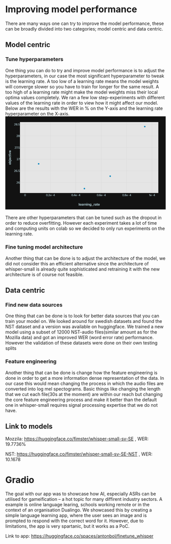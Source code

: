 # Improving model performance
There are many ways one can try to improve the model performance, these can be broadly divided into two categories; model centric and data centric.

## Model centric

### Tune hyperparameters
One thing you can do to try and improve model performance is to adjust the hyperparameters, in our case the most significant hyperparameter to tweak is the learning rate. A too low of a learning rate means the model weights will converge slower so you have to train for longer for the same result. A too high of a learning rate might make the model weights miss their local optima values completely. We ran a few low step-experiments with different values of the learning rate in order to view how it might affect our model. Below are the results with the WER in % on the Y-axis and the learning rate hyperparameter on the X-axis.
![image](./images/image.png)

There are other hyperparameters that can be tuned such as the dropout in order to reduce overfitting. However each experiment takes a lot of time and computing units on colab so we decided to only run experiments on the learning rate.

### Fine tuning model architecture
Another thing that can be done is to adjust the architecture of the model, we did not consider this an efficient alternative since the architecture of whisper-small is already quite sophisticated and retraining it with the new architecture is of course not feasible.

## Data centric


### Find new data sources
One thing that can be done is to look for better data sources that you can train your model on. We looked around for swedish datasets and found the NST dataset and a version was available on huggingface. We trained a new model using a subset of 12000 NST-audio files(similar amount as for the Mozilla data) and got an improved WER (word error rate) performance. However the validation of these datasets were done on their own testing splits

### Feature engineering
Another thing that can be done is change how the feature engineering is done in order to get a more information dense representation of the data. In our case this would mean changing the process in which the audio files are converted into log mel spectograms. Basic things like changing the length that we cut each file(30s at the moment) are within our reach but changing the core feature engineering process and make it better than the default one in whisper-small requires signal processing expertise that we do not have.


## Link to models
Mozzila: https://huggingface.co/fimster/whisper-small-sv-SE , WER: 19.7736%

NST: https://huggingface.co/fimster/whisper-small-sv-SE-NST , WER: 10.1678

# Gradio

The goal with our app was to showcase how AI, especially ASRs can be utilised for gameification – a hot topic for many diffirent industry sectors. A example is online language learing, schools working remote or in the context of an organisation Dualingo. We showcased this by creating a simple language learning app, where the user sees an image and is prompted to respond with the correct word for it. However, due to limitations, the app is very spartanic, but it works as a PoC.

Link to app: https://huggingface.co/spaces/antonbol/finetune_whisper
